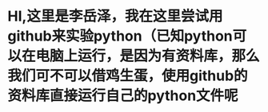 <h1>HI,这里是李岳泽，我在这里尝试用github来实验python（已知python可以在电脑上运行，是因为有资料库，那么我们可不可以借鸡生蛋，使用github的资料库直接运行自己的python文件呢</h1>
